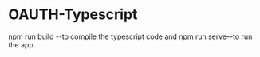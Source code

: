 # OAUTH-Typescript
npm run build --to compile the typescript code and 
npm run serve--to run the app.

